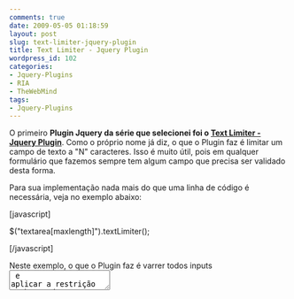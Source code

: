 ```yaml
---
comments: true
date: 2009-05-05 01:18:59
layout: post
slug: text-limiter-jquery-plugin
title: Text Limiter - Jquery Plugin
wordpress_id: 102
categories:
- Jquery-Plugins
- RIA
- TheWebMind
tags:
- Jquery-Plugins
---
```


O primeiro **Plugin Jquery **da série que selecionei foi o** [Text Limiter - Jquery Plugin](http://www.burobjorn.nl/code/textlimiter/)**.
Como o próprio nome já diz, o que o Plugin faz é limitar um campo de texto a "N" caracteres.
Isso é muito útil, pois em qualquer formulário que fazemos sempre tem algum campo que precisa ser validado desta forma.

Para sua implementação nada mais do que uma linha de código é necessária, veja no exemplo abaixo:

[javascript]

$("textarea[maxlength]").textLimiter();

[/javascript]

Neste exemplo, o que o Plugin faz é varrer todos inputs <textarea> e aplicar a restrição se baseando no atributo "maxlength".

**Nota:** O atributo maxlength não é padrão em um elemento <textarea> assim como em um elemento <input>.
Para mais detalhes sobre o elemento <textarea> acesse [http://www.w3schools.com/TAGS/tag_textarea.asp](http://www.w3schools.com/TAGS/tag_textarea.asp)

Se no seu formulário existem vários elementos <textarea>, mas para cada um deles existe uma validação de tamanho diferente, o que pode ser feito é especificar o ID do elemento, ficando então:

[javascript]

$("#meu_textarea1[maxlength]").textLimiter();
$("#meu_textarea2[maxlength]").textLimiter();
$("#meu_textarea3[maxlength]").textLimiter();

[/javascript]

Neste exemplo o Plugin aplicará a restrição de acordo com o atributo "maxlength" de cada <textarea> identificado pela ID.

Para um elemento do tipo <input>, não há nada de diferente dos exemplos anteriores, basta especificar a ID, ou varrer todos elementos:

[javascript]
$("#meu_input1[maxlength]").textLimiter();
$("#meu_input2[maxlength]").textLimiter();

[/javascript]

O elemento <input> por padrão tem o atributo maxlength. Então se for especificado algum tamanho (Ex: maxlength=10) , mesmo sem utilizar o Plugin, este campo será limitado a este valor.
A vantagem de usar o Plugin é que ele incrementa essa restrição visualmente, mostrando a quantidade de caracteres restantes para tal elemento.

**Exemplo:**



     




**Minha Avaliação: Nota 8.0**
**Compatibilidade: Firefox 2.0+, IE 6+, Safari 3.0+, Chrome 2.0+**

[caption id="attachment_114" align="alignnone" width="65" caption="Download"][![Download Text Limiter](http://jaydson-org.web102.redehost.com.br/assets/hd_download1.jpg)](http://www.burobjorn.nl/code/textlimiter/textcounter_limiter_code_v0.1.zip)[/caption]

**Site oficial do Plugin:**[ http://www.burobjorn.nl/code/textlimiter/](http://www.burobjorn.nl/code/textlimiter/)
